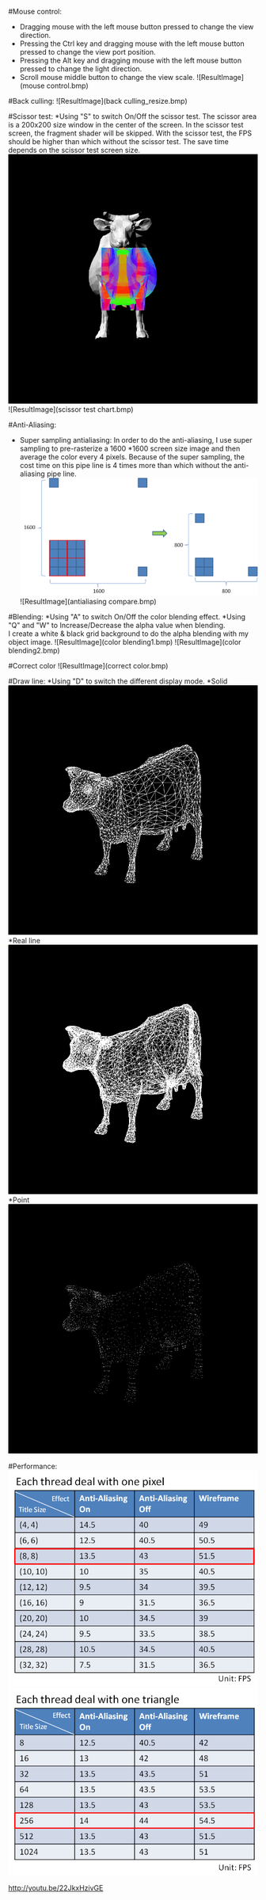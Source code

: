 

#Mouse control:
* Dragging mouse with the left mouse button pressed to change the view direction.
* Pressing the Ctrl key and dragging mouse with the left mouse button pressed to change the view port position.
* Pressing the Alt key and dragging mouse with the left mouse button pressed to change the light direction.
* Scroll mouse middle button to change the view scale.
![ResultImage](mouse control.bmp)

#Back culling:
![ResultImage](back culling_resize.bmp)

#Scissor test:
*Using "S" to switch On/Off the scissor test. The scissor area is a 200x200 size window in the center of the screen.
In the scissor test screen, the fragment shader will be skipped. With the scissor test, the FPS should be higher than which without the scissor test. 
The save time depends on the scissor test screen size. 
![ResultImage](scissortest.bmp)
![ResultImage](scissor test chart.bmp)

#Anti-Aliasing:
* Super sampling antialiasing:
In order to do the anti-aliasing, I use super sampling to pre-rasterize a 1600 *1600 screen size image and then average the color every 4 pixels.
Because of the super sampling, the cost time on this pipe line is 4 times more than which without the anti-aliasing pipe line.
![ResultImage](supersampling.bmp)
![ResultImage](antialiasing compare.bmp)


#Blending:
*Using "A" to switch On/Off the color blending effect.
*Using "Q" and "W" to Increase/Decrease the alpha value when blending.  
I create a white & black grid background to do the alpha blending with my object image. 
![ResultImage](color blending1.bmp)
![ResultImage](color blending2.bmp)

#Correct color
![ResultImage](correct color.bmp)

#Draw line:
*Using "D" to switch the different display mode. 
*Solid
![ResultImage](solidline1.bmp)
*Real line
![ResultImage](realline.bmp)
*Point
![ResultImage](point.bmp)

#Performance:
![ResultImage](tilesize1.bmp)
![ResultImage](tilesize2.bmp)


http://youtu.be/22JkxHzivGE

